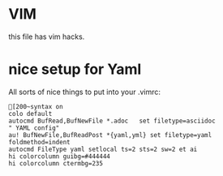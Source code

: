 # VIM

this file has vim hacks.

# nice setup for Yaml

All sorts of nice things to put into your .vimrc:

```
[200~syntax on
colo default
autocmd BufRead,BufNewFile *.adoc   set filetype=asciidoc
" YAML config"
au! BufNewFile,BufReadPost *{yaml,yml} set filetype=yaml foldmethod=indent
autocmd FileType yaml setlocal ts=2 sts=2 sw=2 et ai
hi colorcolumn guibg=#444444
hi colorcolumn ctermbg=235
```
